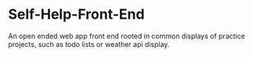 # Self-Help-Front-End
An open ended web app front end rooted in common displays of practice projects, such as todo lists or weather api display.
